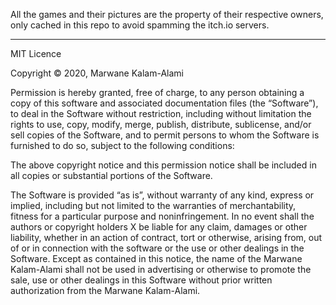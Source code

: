 All the games and their pictures are the property of their respective owners, only cached in this repo to avoid spamming the itch.io servers.

----

MIT Licence

Copyright © 2020, Marwane Kalam-Alami

Permission is hereby granted, free of charge, to any person obtaining a copy of this software and associated documentation files (the “Software”), to deal in the Software without restriction, including without limitation the rights to use, copy, modify, merge, publish, distribute, sublicense, and/or sell copies of the Software, and to permit persons to whom the Software is furnished to do so, subject to the following conditions:

The above copyright notice and this permission notice shall be included in all copies or substantial portions of the Software.

The Software is provided “as is”, without warranty of any kind, express or implied, including but not limited to the warranties of merchantability, fitness for a particular purpose and noninfringement. In no event shall the authors or copyright holders X be liable for any claim, damages or other liability, whether in an action of contract, tort or otherwise, arising from, out of or in connection with the software or the use or other dealings in the Software.
Except as contained in this notice, the name of the Marwane Kalam-Alami shall not be used in advertising or otherwise to promote the sale, use or other dealings in this Software without prior written authorization from the Marwane Kalam-Alami.
